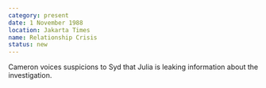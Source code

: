 ```yaml
---
category: present
date: 1 November 1988
location: Jakarta Times
name: Relationship Crisis
status: new
---
```

Cameron voices suspicions to Syd that Julia is leaking information about the investigation.
